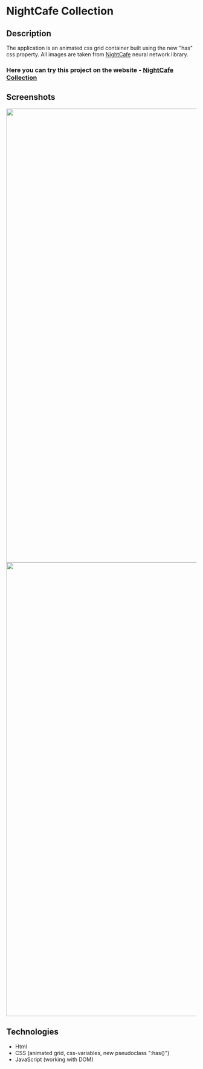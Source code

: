 # NightCafe Collection

## Description
The application is an animated css grid container built using the new "has" css property. All images are taken from [NightCafe](https://creator.nightcafe.studio/ "NightCafe") neural network library.

### Here you can try this project on the website - [NightCafe Collection](https://nathanbailie.github.io/NightCafe-Collection/ "Click to visit")

## Screenshots
<img src="https://github.com/NathanBailie/NightCafe-Collection/raw/main/assets/screenshots/screenshot1.PNG" width="1200" />
<img src="https://github.com/NathanBailie/NightCafe-Collection/raw/main/assets/screenshots/screenshot2.PNG" width="1200" />


## Technologies
* Html
* CSS (animated grid, css-variables, new pseudoclass ":has()")
* JavaScript (working with DOM)